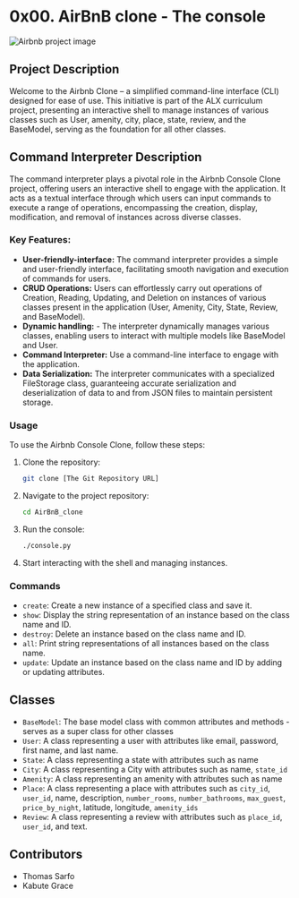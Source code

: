 # 0x00. AirBnB clone - The console
![Airbnb project image](hbnb.png)
## Project Description
Welcome to the Airbnb Clone – a simplified command-line interface (CLI) designed for ease of use. This initiative is part of the ALX curriculum project, presenting an interactive shell to manage instances of various classes such as User, amenity, city, place, state, review, and the BaseModel, serving as the foundation for all other classes.
## Command Interpreter Description
The command interpreter plays a pivotal role in the Airbnb Console Clone project, offering users an interactive shell to engage with the application. It acts as a textual interface through which users can input commands to execute a range of operations, encompassing the creation, display, modification, and removal of instances across diverse classes.
### Key Features:

- **User-friendly-interface:** The command interpreter provides a simple and user-friendly interface, facilitating smooth navigation and execution of commands for users.
- **CRUD Operations:** Users can effortlessly carry out operations of Creation, Reading, Updating, and Deletion on instances of various classes present in the application (User, Amenity, City, State, Review, and BaseModel).
- **Dynamic handling:** - The interpreter dynamically manages various classes, enabling users to interact with multiple models like BaseModel and User.
- **Command Interpreter:** Use a command-line interface to engage with the application.
- **Data Serialization:** The interpreter communicates with a specialized FileStorage class, guaranteeing accurate serialization and deserialization of data to and from JSON files to maintain persistent storage.

### Usage

To use the Airbnb Console Clone, follow these steps:

1. Clone the repository:

    ```bash
    git clone [The Git Repository URL]
    ```

2. Navigate to the project repository:

    ```bash
    cd AirBnB_clone
    ```

3. Run the console:

    ```bash
    ./console.py
    ```

4. Start interacting with the shell and managing instances.

### Commands
- `create`: Create a new instance of a specified class and save it.
- `show`: Display the string representation of an instance based on the class name and ID.
- `destroy`: Delete an instance based on the class name and ID.
- `all`: Print string representations of all instances based on the class name.
- `update`: Update an instance based on the class name and ID by adding or updating attributes.

## Classes
- `BaseModel`: The base model class with common attributes and methods - serves as a super class for other classes
- `User`: A class representing a user with attributes like email, password, first name, and last name.
- `State`: A class representing a state with attributes such as name
- `City`: A class representing a City with attributes such as name, `state_id`
- `Amenity`: A class representing an amenity with attributes such as name
- `Place`: A class representing a place with attributes such as `city_id`, `user_id`, name, description, `number_rooms`, `number_bathrooms`, `max_guest`, `price_by_night`, latitude, longitude, `amenity_ids`
- `Review`: A class representing a review with attributes such as `place_id`, `user_id`, and text.

## Contributors
- Thomas Sarfo
- Kabute Grace
